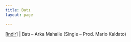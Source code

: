 ```yaml
---
title: Batı
layout: page

---
```

<a href="https://cloud.mail.ru/public/3df33709c419/Bat%C4%B1%20-%20Arka%20Mahalle%20%28Single%29%20%28%20Prod.%20by%20Dj.Mario%20Kaldato%29" target="_blank">[indir]</a>   |   Batı &#8211; Arka Mahalle (Single &#8211; Prod. Mario Kaldato)